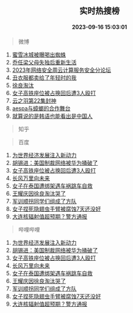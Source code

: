 <div align="center"><h2>实时热搜榜</h2><h4>2023-09-16 15:03:01</h4></div>

> 微博  

1. [蜜雪冰城被曝喝出蜘蛛](https://s.weibo.com/weibo?q=%23%E8%9C%9C%E9%9B%AA%E5%86%B0%E5%9F%8E%E8%A2%AB%E6%9B%9D%E5%96%9D%E5%87%BA%E8%9C%98%E8%9B%9B%23&t=31&band_rank=1&Refer=top)<br />
2. [乔任梁父母失独后重新生活](https://s.weibo.com/weibo?q=%23%E4%B9%94%E4%BB%BB%E6%A2%81%E7%88%B6%E6%AF%8D%E5%A4%B1%E7%8B%AC%E5%90%8E%E9%87%8D%E6%96%B0%E7%94%9F%E6%B4%BB%23&t=31&band_rank=2&Refer=top)<br />
3. [2023年网络安全周云计算服务安全分论坛](https://s.weibo.com/weibo?q=%232023%E5%B9%B4%E7%BD%91%E7%BB%9C%E5%AE%89%E5%85%A8%E5%91%A8%E4%BA%91%E8%AE%A1%E7%AE%97%E6%9C%8D%E5%8A%A1%E5%AE%89%E5%85%A8%E5%88%86%E8%AE%BA%E5%9D%9B%23&t=31&band_rank=3&Refer=top)<br />
4. [丑衣服都卖给了年轻时的我](https://s.weibo.com/weibo?q=%E4%B8%91%E8%A1%A3%E6%9C%8D%E9%83%BD%E5%8D%96%E7%BB%99%E4%BA%86%E5%B9%B4%E8%BD%BB%E6%97%B6%E7%9A%84%E6%88%91&t=31&band_rank=4&Refer=top)<br />
5. [徐良淘汰](https://s.weibo.com/weibo?q=%E5%BE%90%E8%89%AF%E6%B7%98%E6%B1%B0&t=31&band_rank=5&Refer=top)<br />
6. [女子高铁座位被占换回后遭3人殴打](https://s.weibo.com/weibo?q=%23%E5%A5%B3%E5%AD%90%E9%AB%98%E9%93%81%E5%BA%A7%E4%BD%8D%E8%A2%AB%E5%8D%A0%E6%8D%A2%E5%9B%9E%E5%90%8E%E9%81%AD3%E4%BA%BA%E6%AE%B4%E6%89%93%23&t=31&band_rank=6&Refer=top)<br />
7. [云之羽第22集封神](https://s.weibo.com/weibo?q=%23%E4%BA%91%E4%B9%8B%E7%BE%BD%E7%AC%AC22%E9%9B%86%E5%B0%81%E7%A5%9E%23&t=31&band_rank=7&Refer=top)<br />
8. [aespa与蟑螂的合作舞台](https://s.weibo.com/weibo?q=%23aespa%E4%B8%8E%E8%9F%91%E8%9E%82%E7%9A%84%E5%90%88%E4%BD%9C%E8%88%9E%E5%8F%B0%23&t=31&band_rank=8&Refer=top)<br />
9. [就算说的是韩语也能看出是中国人](https://s.weibo.com/weibo?q=%23%E5%B0%B1%E7%AE%97%E8%AF%B4%E7%9A%84%E6%98%AF%E9%9F%A9%E8%AF%AD%E4%B9%9F%E8%83%BD%E7%9C%8B%E5%87%BA%E6%98%AF%E4%B8%AD%E5%9B%BD%E4%BA%BA%23&t=31&band_rank=9&Refer=top)<br />

> 知乎  


> 百度  

1. [为世界经济发展注入新动力](https://www.baidu.com/s?wd=%E4%B8%BA%E4%B8%96%E7%95%8C%E7%BB%8F%E6%B5%8E%E5%8F%91%E5%B1%95%E6%B3%A8%E5%85%A5%E6%96%B0%E5%8A%A8%E5%8A%9B&sa=fyb_news&rsv_dl=fyb_news)<br />
2. [胡锡进：美国制裁网络被华为捅破了](https://www.baidu.com/s?wd=%E8%83%A1%E9%94%A1%E8%BF%9B%EF%BC%9A%E7%BE%8E%E5%9B%BD%E5%88%B6%E8%A3%81%E7%BD%91%E7%BB%9C%E8%A2%AB%E5%8D%8E%E4%B8%BA%E6%8D%85%E7%A0%B4%E4%BA%86&sa=fyb_news&rsv_dl=fyb_news)<br />
3. [女子高铁座位被占换回后遭3人殴打](https://www.baidu.com/s?wd=%E5%A5%B3%E5%AD%90%E9%AB%98%E9%93%81%E5%BA%A7%E4%BD%8D%E8%A2%AB%E5%8D%A0%E6%8D%A2%E5%9B%9E%E5%90%8E%E9%81%AD3%E4%BA%BA%E6%AE%B4%E6%89%93&sa=fyb_news&rsv_dl=fyb_news)<br />
4. [长风万里向未来](https://www.baidu.com/s?wd=%E9%95%BF%E9%A3%8E%E4%B8%87%E9%87%8C%E5%90%91%E6%9C%AA%E6%9D%A5&sa=fyb_news&rsv_dl=fyb_news)<br />
5. [女子在泰国遭绑架遇车祸跳车自救](https://www.baidu.com/s?wd=%E5%A5%B3%E5%AD%90%E5%9C%A8%E6%B3%B0%E5%9B%BD%E9%81%AD%E7%BB%91%E6%9E%B6%E9%81%87%E8%BD%A6%E7%A5%B8%E8%B7%B3%E8%BD%A6%E8%87%AA%E6%95%91&sa=fyb_news&rsv_dl=fyb_news)<br />
6. [王耀庆因徐良淘汰哭了](https://www.baidu.com/s?wd=%E7%8E%8B%E8%80%80%E5%BA%86%E5%9B%A0%E5%BE%90%E8%89%AF%E6%B7%98%E6%B1%B0%E5%93%AD%E4%BA%86&sa=fyb_news&rsv_dl=fyb_news)<br />
7. [军训顺拐同学们组成了方队](https://www.baidu.com/s?wd=%E5%86%9B%E8%AE%AD%E9%A1%BA%E6%8B%90%E5%90%8C%E5%AD%A6%E4%BB%AC%E7%BB%84%E6%88%90%E4%BA%86%E6%96%B9%E9%98%9F&sa=fyb_news&rsv_dl=fyb_news)<br />
8. [女子捏死隐翅虫手臂被腐蚀7天还没好](https://www.baidu.com/s?wd=%E5%A5%B3%E5%AD%90%E6%8D%8F%E6%AD%BB%E9%9A%90%E7%BF%85%E8%99%AB%E6%89%8B%E8%87%82%E8%A2%AB%E8%85%90%E8%9A%807%E5%A4%A9%E8%BF%98%E6%B2%A1%E5%A5%BD&sa=fyb_news&rsv_dl=fyb_news)<br />
9. [大连核辐射值超预期？警方通报](https://www.baidu.com/s?wd=%E5%A4%A7%E8%BF%9E%E6%A0%B8%E8%BE%90%E5%B0%84%E5%80%BC%E8%B6%85%E9%A2%84%E6%9C%9F%EF%BC%9F%E8%AD%A6%E6%96%B9%E9%80%9A%E6%8A%A5&sa=fyb_news&rsv_dl=fyb_news)<br />

> 哔哩哔哩  

1. [为世界经济发展注入新动力](https://www.baidu.com/s?wd=%E4%B8%BA%E4%B8%96%E7%95%8C%E7%BB%8F%E6%B5%8E%E5%8F%91%E5%B1%95%E6%B3%A8%E5%85%A5%E6%96%B0%E5%8A%A8%E5%8A%9B&sa=fyb_news&rsv_dl=fyb_news)<br />
2. [胡锡进：美国制裁网络被华为捅破了](https://www.baidu.com/s?wd=%E8%83%A1%E9%94%A1%E8%BF%9B%EF%BC%9A%E7%BE%8E%E5%9B%BD%E5%88%B6%E8%A3%81%E7%BD%91%E7%BB%9C%E8%A2%AB%E5%8D%8E%E4%B8%BA%E6%8D%85%E7%A0%B4%E4%BA%86&sa=fyb_news&rsv_dl=fyb_news)<br />
3. [女子高铁座位被占换回后遭3人殴打](https://www.baidu.com/s?wd=%E5%A5%B3%E5%AD%90%E9%AB%98%E9%93%81%E5%BA%A7%E4%BD%8D%E8%A2%AB%E5%8D%A0%E6%8D%A2%E5%9B%9E%E5%90%8E%E9%81%AD3%E4%BA%BA%E6%AE%B4%E6%89%93&sa=fyb_news&rsv_dl=fyb_news)<br />
4. [长风万里向未来](https://www.baidu.com/s?wd=%E9%95%BF%E9%A3%8E%E4%B8%87%E9%87%8C%E5%90%91%E6%9C%AA%E6%9D%A5&sa=fyb_news&rsv_dl=fyb_news)<br />
5. [女子在泰国遭绑架遇车祸跳车自救](https://www.baidu.com/s?wd=%E5%A5%B3%E5%AD%90%E5%9C%A8%E6%B3%B0%E5%9B%BD%E9%81%AD%E7%BB%91%E6%9E%B6%E9%81%87%E8%BD%A6%E7%A5%B8%E8%B7%B3%E8%BD%A6%E8%87%AA%E6%95%91&sa=fyb_news&rsv_dl=fyb_news)<br />
6. [王耀庆因徐良淘汰哭了](https://www.baidu.com/s?wd=%E7%8E%8B%E8%80%80%E5%BA%86%E5%9B%A0%E5%BE%90%E8%89%AF%E6%B7%98%E6%B1%B0%E5%93%AD%E4%BA%86&sa=fyb_news&rsv_dl=fyb_news)<br />
7. [军训顺拐同学们组成了方队](https://www.baidu.com/s?wd=%E5%86%9B%E8%AE%AD%E9%A1%BA%E6%8B%90%E5%90%8C%E5%AD%A6%E4%BB%AC%E7%BB%84%E6%88%90%E4%BA%86%E6%96%B9%E9%98%9F&sa=fyb_news&rsv_dl=fyb_news)<br />
8. [女子捏死隐翅虫手臂被腐蚀7天还没好](https://www.baidu.com/s?wd=%E5%A5%B3%E5%AD%90%E6%8D%8F%E6%AD%BB%E9%9A%90%E7%BF%85%E8%99%AB%E6%89%8B%E8%87%82%E8%A2%AB%E8%85%90%E8%9A%807%E5%A4%A9%E8%BF%98%E6%B2%A1%E5%A5%BD&sa=fyb_news&rsv_dl=fyb_news)<br />
9. [大连核辐射值超预期？警方通报](https://www.baidu.com/s?wd=%E5%A4%A7%E8%BF%9E%E6%A0%B8%E8%BE%90%E5%B0%84%E5%80%BC%E8%B6%85%E9%A2%84%E6%9C%9F%EF%BC%9F%E8%AD%A6%E6%96%B9%E9%80%9A%E6%8A%A5&sa=fyb_news&rsv_dl=fyb_news)<br />
